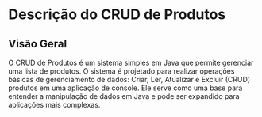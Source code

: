 
    
<h1>Descrição do CRUD de Produtos</h1>
<h2>Visão Geral</h2>
O CRUD de Produtos é um sistema simples em Java que permite gerenciar uma lista de produtos. O sistema é projetado para realizar operações básicas de gerenciamento de dados: Criar, Ler, Atualizar e Excluir (CRUD) produtos em uma aplicação de console. Ele serve como uma base para entender a manipulação de dados em Java e pode ser expandido para aplicações mais complexas.
